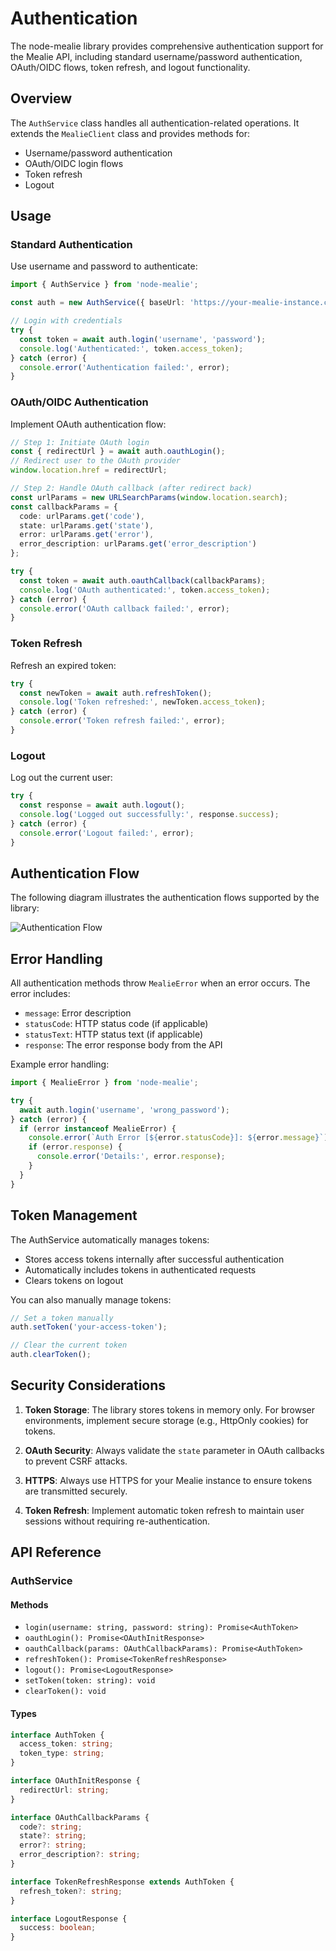 # Authentication

The node-mealie library provides comprehensive authentication support for the Mealie API, including standard username/password authentication, OAuth/OIDC flows, token refresh, and logout functionality.

## Overview

The `AuthService` class handles all authentication-related operations. It extends the `MealieClient` class and provides methods for:

- Username/password authentication
- OAuth/OIDC login flows
- Token refresh
- Logout

## Usage

### Standard Authentication

Use username and password to authenticate:

```typescript
import { AuthService } from 'node-mealie';

const auth = new AuthService({ baseUrl: 'https://your-mealie-instance.com' });

// Login with credentials
try {
  const token = await auth.login('username', 'password');
  console.log('Authenticated:', token.access_token);
} catch (error) {
  console.error('Authentication failed:', error);
}
```

### OAuth/OIDC Authentication

Implement OAuth authentication flow:

```typescript
// Step 1: Initiate OAuth login
const { redirectUrl } = await auth.oauthLogin();
// Redirect user to the OAuth provider
window.location.href = redirectUrl;

// Step 2: Handle OAuth callback (after redirect back)
const urlParams = new URLSearchParams(window.location.search);
const callbackParams = {
  code: urlParams.get('code'),
  state: urlParams.get('state'),
  error: urlParams.get('error'),
  error_description: urlParams.get('error_description')
};

try {
  const token = await auth.oauthCallback(callbackParams);
  console.log('OAuth authenticated:', token.access_token);
} catch (error) {
  console.error('OAuth callback failed:', error);
}
```

### Token Refresh

Refresh an expired token:

```typescript
try {
  const newToken = await auth.refreshToken();
  console.log('Token refreshed:', newToken.access_token);
} catch (error) {
  console.error('Token refresh failed:', error);
}
```

### Logout

Log out the current user:

```typescript
try {
  const response = await auth.logout();
  console.log('Logged out successfully:', response.success);
} catch (error) {
  console.error('Logout failed:', error);
}
```

## Authentication Flow

The following diagram illustrates the authentication flows supported by the library:

![Authentication Flow](../assets/mealie-auth-flow.png)

## Error Handling

All authentication methods throw `MealieError` when an error occurs. The error includes:

- `message`: Error description
- `statusCode`: HTTP status code (if applicable)
- `statusText`: HTTP status text (if applicable)
- `response`: The error response body from the API

Example error handling:

```typescript
import { MealieError } from 'node-mealie';

try {
  await auth.login('username', 'wrong_password');
} catch (error) {
  if (error instanceof MealieError) {
    console.error(`Auth Error [${error.statusCode}]: ${error.message}`);
    if (error.response) {
      console.error('Details:', error.response);
    }
  }
}
```

## Token Management

The AuthService automatically manages tokens:

- Stores access tokens internally after successful authentication
- Automatically includes tokens in authenticated requests
- Clears tokens on logout

You can also manually manage tokens:

```typescript
// Set a token manually
auth.setToken('your-access-token');

// Clear the current token
auth.clearToken();
```

## Security Considerations

1. **Token Storage**: The library stores tokens in memory only. For browser environments, implement secure storage (e.g., HttpOnly cookies) for tokens.

2. **OAuth Security**: Always validate the `state` parameter in OAuth callbacks to prevent CSRF attacks.

3. **HTTPS**: Always use HTTPS for your Mealie instance to ensure tokens are transmitted securely.

4. **Token Refresh**: Implement automatic token refresh to maintain user sessions without requiring re-authentication.

## API Reference

### AuthService

#### Methods

- `login(username: string, password: string): Promise<AuthToken>`
- `oauthLogin(): Promise<OAuthInitResponse>`
- `oauthCallback(params: OAuthCallbackParams): Promise<AuthToken>`
- `refreshToken(): Promise<TokenRefreshResponse>`
- `logout(): Promise<LogoutResponse>`
- `setToken(token: string): void`
- `clearToken(): void`

#### Types

```typescript
interface AuthToken {
  access_token: string;
  token_type: string;
}

interface OAuthInitResponse {
  redirectUrl: string;
}

interface OAuthCallbackParams {
  code?: string;
  state?: string;
  error?: string;
  error_description?: string;
}

interface TokenRefreshResponse extends AuthToken {
  refresh_token?: string;
}

interface LogoutResponse {
  success: boolean;
}
```
